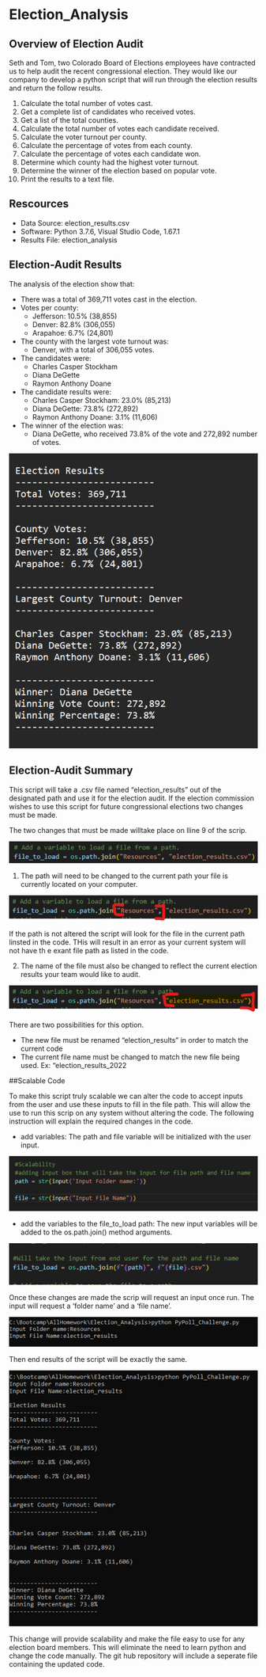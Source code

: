 # Election_Analysis

## Overview of Election Audit

Seth and Tom, two Colorado Board of Elections employees have contracted us to help audit the recent congressional election. They would like our company to develop a python script that will run through the election results and return the follow results.

1. Calculate the total number of votes cast.
2. Get a complete list of candidates who received votes.
3. Get a list of the total counties.
4. Calculate the total number of votes each candidate received.
5. Calculate the voter turnout per county.
6. Calculate the percentage of votes from each county.
7. Calculate the percentage of votes each candidate won.
8. Determine which county had the highest voter turnout.
9. Determine the winner of the election based on popular vote.
10. Print the results to a text file.

## Rescources
- Data Source: election_results.csv
- Software: Python 3.7.6, Visual Studio Code, 1.67.1
- Results File: election_analysis

## Election-Audit Results
The analysis of the election show that:
- There was a total of 369,711 votes cast in the election.
- Votes per county:
	- Jefferson: 10.5% (38,855)
	- Denver: 82.8% (306,055)
	- Arapahoe: 6.7% (24,801)
- The county with the largest vote turnout was:
	- Denver, with a total of 306,055 votes.
- The candidates were:
	- Charles Casper Stockham
	- Diana DeGette
	- Raymon Anthony Doane
- The candidate results were:
	- Charles Casper Stockham: 23.0% (85,213)
	- Diana DeGette: 73.8% (272,892)
	- Raymon Anthony Doane: 3.1% (11,606)
- The winner of the election was:
	- Diana DeGette, who received 73.8% of the vote and 272,892 number of votes.


![total_results](https://github.com/JoseEspinosaTello/Election_Analysis/blob/main/Resources/total_results.png?raw=true)


## Election-Audit Summary

This script will take a .csv file named “election_results” out of the designated path and use it for the election audit. If the election commission wishes to use this script for future congressional elections two changes must be made.

The two changes that must be made willtake place on lline 9 of the scrip.

![file_tp_load](https://github.com/JoseEspinosaTello/Election_Analysis/blob/main/Resources/file_to_load.png?raw=true)

1. The path will need to be changed to the current path your file is currently located on your computer.

![file_path](https://github.com/JoseEspinosaTello/Election_Analysis/blob/main/Resources/file_path.png?raw=true)
	
If the path is not altered the script will look for the file in the current path linsted in the code. THis will result in an 	error as your current system will not have th e exant file path as listed in the code.

2. The name of the file must also be changed to reflect the current election results your team would like to audit.

![file_name](https://github.com/JoseEspinosaTello/Election_Analysis/blob/main/Resources/file_name.png?raw=true)

There are two possibilities for this option. 

- The new file must be renamed “election_results” in order to match the current code
- The current file name must be changed to match the new file being used. Ex: “election_results_2022

##Scalable Code

To make this script truly scalable we can alter the code to accept inputs from the user and use these inputs to fill in the file path. This will allow the use to run this scrip on any system without altering the code. The following instruction will explain the required changes in the code.

- add variables: The path and file variable will be initialized with the user input.

![scal_variables](https://github.com/JoseEspinosaTello/Election_Analysis/blob/main/Resources/scal_variables.png?raw=true)

- add the variables to the file_to_load path: The new input variables will be added to the os.path.join() method arguments.

![scal_file_path](https://github.com/JoseEspinosaTello/Election_Analysis/blob/main/Resources/scal_file_path.png?raw=true)

Once these changes are made the scrip will request an input once run. The input will request a ‘folder name’ and a ‘file name’.

![scal_inputs](https://github.com/JoseEspinosaTello/Election_Analysis/blob/main/Resources/scal_inputs.png?raw=true)

Then end results of the script will be exactly the same. 

![scalable_code_input](https://github.com/JoseEspinosaTello/Election_Analysis/blob/main/Resources/scalable_code_input.png?raw=true)

This change will provide scalability and make the file easy to use for any election board members. This will eliminate the need to learn python and change the code manually. The git hub repository will include a seperate file containing the updated code.

